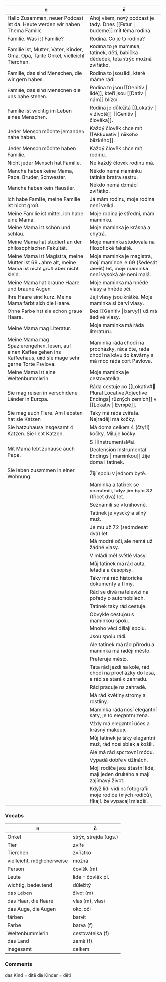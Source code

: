 | n                                                                                                                   | č                                                                                                          |
| ------------------------------------------------------------------------------------------------------------------- | ---------------------------------------------------------------------------------------------------------- |
| Hallo Zusammen, neuer Podcast ist da. Heute werden wir haben Thema Familie.                                         | Ahoj všem, nový podcast je tady. Dnes [[Futur \| budeme]] mít téma rodina.                                 |
| Familie. Was ist Familie?                                                                                           | Rodina. Co je to rodina?                                                                                   |
| Familie ist, Mutter, Vater, Kinder, Oma, Opa, Tante Onkel, vielleicht Tierchen.                                     | Rodina to je maminka, tatínek, děti, babička dědeček, teta strýc možná zvířátko.                           |
| Familie, das sind Menschen, die wir gern haben.                                                                     | Rodina to jsou lidi, které máme rádi.                                                                      |
| Familie, das sind Menschen die uns nahe stehen.                                                                     | Rodina to jsou [[Genitiv \| lidé]], kteří jsou [[Dativ \| nám]] blízcí.                                    |
| Familie ist wichtig im Leben eines Menschen.                                                                        | Rodina je důležitá [[Lokativ \| v životě]] [[Genitiv \| člověka]].                                         |
| Jeder Mensch möchte jemanden nahe haben.                                                                            | Každý člověk chce mít [[Akkusativ \| někoho blízkého]].                                                    |
| Jeder Mensch möchte haben Familie.                                                                                  | Každý člověk chce mít rodinu.                                                                              |
| Nicht jeder Mensch hat Familie.                                                                                     | Ne každý člověk rodinu má.                                                                                 |
| Manche haben keine Mama, Papa, Bruder, Schwester.                                                                   | Někdo nemá maminku tatínka bratra sestru.                                                                  |
| Manche haben kein Haustier.                                                                                         | Někdo nemá domácí zvířátko.                                                                                |
| Ich habe Familie, meine Familie ist nicht groß.                                                                     | Já mám rodinu, moje rodina není velká.                                                                     |
| Meine Familie ist mittel, ich habe eine Mama.                                                                       | Moje rodina je střední, mám maminku.                                                                       |
| Meine Mama ist schön und schlau.                                                                                    | Moje maminka je krásná a chytrá.                                                                           |
| Meine Mama hat studiert an der philosophischen Fakultät.                                                            | Moje maminka studovala na filozofické fakultě.                                                             |
| Meine Mama ist Magistra, meine Mutter ist 69 Jahre alt, meine Mama ist nicht groß aber nicht klein.                 | Moje maminka je magistra, mojí mamince je 69 (šedesát devět) let, moje maminka není vysoká ale není malá.  |
| Meine Mama hat braune Haare und braune Augen                                                                        | Moje maminka má hnědé vlasy a hnědé oči.                                                                   |
| Ihre Haare sind kurz. Meine Mama färbt sich die Haare.                                                              | Její vlasy jsou krátké. Moje maminka si barví vlasy.                                                       |
| Ohne Farbe hat sie schon graue Haare.                                                                               | Bez [[Genitiv \| barvy]] už má šedivé vlasy.                                                               |
| Meine Mama mag Literatur.                                                                                           | Moje maminka má ráda literaturu.                                                                           |
| Meine Mama mag Spazierengehen, lesen, auf einen Kaffee gehen ins Kaffeehaus, und sie mage sehr gerne Torte Pavlova. | Maminka ráda chodí na procházky, ráda čte, ráda chodí na kávu do kavárny a má moc ráda dort Pavlova.       |
| Meine Mama ist eine Weltenbummlerin                                                                                 | Moje maminka je cestovatelka.                                                                              |
| Sie mag reisen in verschidene Länder in Europa.                                                                     | Ráda cestuje po [[Lokativ#🧠 Plural Locative Adjective Endings\| různých zemích]] v [[Lokativ \| Evropě]]. |
| Sie mag auch Tiere. Am liebsten hat sie Katzen.                                                                     | Taky má ráda zvířata. Nejraději má kočky.                                                                  |
| Sie hatzuhause insgesamt 4 Katzen. Sie liebt Katzen.                                                                | Má doma celkem 4 (čtyři) kočky. Miluje kočky.                                                              |
| Mit Mama lebt zuhause auch Papa.                                                                                    | S [[Instrumental#📊 Declension Instrumental Endings \| maminkou]] žije doma i tatínek.                     |
| Sie leben zusammen in einer Wohnung.                                                                                | Žijí spolu v jednom bytě.                                                                                  |
|                                                                                                                     | Maminka a tatínek se seznámili, když jim bylo 32 (třicet dva) let.                                         |
|                                                                                                                     | Seznámili se v knihovně.                                                                                   |
|                                                                                                                     | Tatínek je vysoký a silný muž.                                                                             |
|                                                                                                                     | Je mu už 72 (sedmdesát dva) let.                                                                           |
|                                                                                                                     | Má modré oči, ale nemá už žádné vlasy.                                                                     |
|                                                                                                                     | V mládí měl světlé vlasy.                                                                                  |
|                                                                                                                     | Můj tatínek má rád auta, letadla a časopisy.                                                               |
|                                                                                                                     | Taky má rád historické dokumenty a filmy.                                                                  |
|                                                                                                                     | Rád se dívá na televizi na pořady o automobilech.                                                          |
|                                                                                                                     | Tatínek taky rád cestuje.                                                                                  |
|                                                                                                                     | Obvykle cestujou s maminkou spolu.                                                                         |
|                                                                                                                     | Mnoho věcí dělají spolu.                                                                                   |
|                                                                                                                     | Jsou spolu rádi.                                                                                           |
|                                                                                                                     | Ale tatínek má rád přírodu a maminka má raději město.                                                      |
|                                                                                                                     | Preferuje město.                                                                                           |
|                                                                                                                     | Táta rád jezdí na kole, rád chodí na procházky do lesa, a rád se stará o zahradu.                          |
|                                                                                                                     | Rád pracuje na zahradě.                                                                                    |
|                                                                                                                     | Má rád květiny stromy a rostliny.                                                                          |
|                                                                                                                     | Maminka ráda nosí elegantní šaty, je to elegantní žena.                                                    |
|                                                                                                                     | Vždy má elegantní účes a krásný makeup.                                                                    |
|                                                                                                                     | Můj tatínek je taky elegantní muž, rád nosí oblek a košili.                                                |
|                                                                                                                     | Ale má rád sportovní módu.                                                                                 |
|                                                                                                                     | Vypadá dobře v džínách.                                                                                    |
|                                                                                                                     | Moji rodiče jsou šťastní lidé, mají jeden druhého a mají zajímavý život.                                   |
|                                                                                                                     | Když lidi vidí na fotografii moje rodiče (mých rodičů), říkají, že vypadají mladší.                        |

### Vocabs

| n                          | č                     |
| -------------------------- | --------------------- |
| Onkel                      | strýc, strejda (ugs.) |
| Tier                       | zvíře                 |
| Tierchen                   | zvířátko              |
| vielleicht, möglicherweise | možná                 |
| Person                     | čovlěk (m)            |
| Leute                      | lidé = čovlěk pl.     |
| wichtig, bedeutend         | důležitý              |
| das Leben                  | život (m)             |
| das Haar, die Haare        | vlas (m), vlasi       |
| das Auge, die Augen        | oko, oči              |
| färben                     | barvit                |
| Farbe                      | barva (f)             |
| Weltenbummlerin            | cestovatelka (f)      |
| das Land                   | země (f)              |
| insgesamt                  | celkem                |

### Comments
das Kind = dítě
die Kinder = děti

